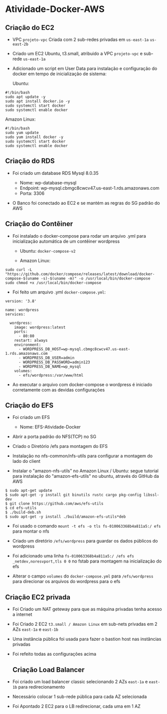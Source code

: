 # Atividade-Docker-AWS

## Criação do EC2

- VPC `projeto-vpc` Criada com 2 sub-redes privadas em `us-east-1a` `us-east-2b`

- Criado um EC2 Ubuntu, t3.small, atribuido a VPC `projeto-vpc` e sub-rede `us-east-1a`

- Adicionado um script em User Data para instalação e configuração do docker em tempo de inicialização de sistema:

  Ubuntu:

```
#!/bin/bash
sudo apt update -y
sudo apt install docker.io -y
sudo systemctl start docker
sudo systemctl enable docker
```

Amazon Linux:
```
#!/bin/bash
sudo yum update
sudo yum install docker -y
sudo systemctl start docker
sudo systemctl enable docker
```

## Criação do RDS

- Foi criado um database RDS Mysql 8.0.35
  - Nome: wp-database-mysql
  - Endpoint: wp-mysql.cbmgc8cwcv47.us-east-1.rds.amazonaws.com
  - Porta: 3306

- O Banco foi conectado ao EC2 e se mantém as regras do SG padrão do AWS

## Criação do Contêiner

- Foi instalado o docker-compose para rodar um arquivo .yml para inicialização automática de um contêiner wordpress
  - Ubuntu: ```docker-compose-v2```
 
  - Amazon Linux:
  
```
sudo curl -L "https://github.com/docker/compose/releases/latest/download/docker-compose-$(uname -s)-$(uname -m)" -o /usr/local/bin/docker-compose
sudo chmod +x /usr/local/bin/docker-compose
```

- Foi feito um arquivo .yml `docker-compose.yml`:

```
version: '3.8'

name: wordpress
services:

  wordpress:
    image: wordpress:latest
    ports:
      - 80:80
    restart: always
    environment:
      - WORDPRESS_DB_HOST=wp-mysql.cbmgc8cwcv47.us-east-1.rds.amazonaws.com
      - WORDPRESS_DB_USER=admin
      - WORDPRESS_DB_PASSWORD=admin123
      - WORDPRESS_DB_NAME=wp_mysql
    volumes:
      - efs/wordpress:/var/www/html
```

- Ao executar o arquivo com docker-compose o wordpress é iniciado corretamente com as devidas configurações

## Criação do EFS

- Foi criado um EFS
  - Nome: EFS-Atividade-Docker

- Abrir a porta padrão do NFS(TCP) no SG

- Criado o Diretório /efs para montagem do EFS

- Instalação no nfs-common/nfs-utils para configurar a montagem do lado do client

- Instalar o "amazon-nfs-utils" no Amazon Linux / Ubuntu: segue tutorial para instalação do "amazon-efs-utils" no ubuntu, através do GitHub da AWS 
```
$ sudo apt-get update
$ sudo apt-get -y install git binutils rustc cargo pkg-config libssl-dev
$ git clone https://github.com/aws/efs-utils
$ cd efs-utils
$ ./build-deb.sh
$ sudo apt-get -y install ./build/amazon-efs-utils*deb
```

- Foi usado o comando `mount -t efs -o tls fs-010063368b4a811a5:/ efs` para montar o nfs

- Criado um diretório `/efs/wordpress` para guardar os dados públicos do wordpress

- Foi adicionado uma linha `fs-010063368b4a811a5:/ /efs efs _netdev,noresvport,tls 0 0` no fstab para montagem na inicialização do efs

- Alterar o campo `volumes` do `docker-compose.yml` para `/efs/wordpress` para direcionar os arquivos do wordpress para o efs

## Criação EC2 privada

- Foi Criado um NAT geteway para que as máquina privadas tenha acesso a internet

- Foi Criado 2 EC2 `t3.small / Amazon Linux` em sub-nets privadas em 2 AZs `east-1a` e `east-1b`

-  Uma instância pública foi usada para fazer o bastion host nas instâncias privadas

- Foi refeito todas as configurações acima

  ## Criação Load Balancer

- Foi criado um load balancer classic selecionando 2 AZs `east-1a` e `east-1b` para redirecionamento

- Necessário colocar 1 sub-rede pública para cada AZ selecionada

- Foi Apontado 2 EC2 para o LB redirecionar, cada uma em 1 AZ
